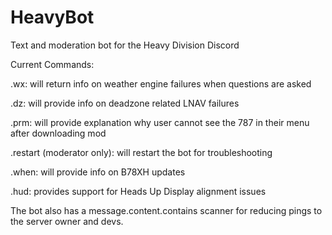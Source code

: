 # HeavyBot
Text and moderation bot for the Heavy Division Discord

Current Commands: 

.wx: will return info on weather engine failures when questions are asked

.dz: will provide info on deadzone related LNAV failures

.prm: will provide explanation why user cannot see the 787 in their menu after downloading mod

.restart (moderator only): will restart the bot for troubleshooting
 
.when: will provide info on B78XH updates

.hud: provides support for Heads Up Display alignment issues

The bot also has a message.content.contains scanner for reducing pings to the server owner and devs.
